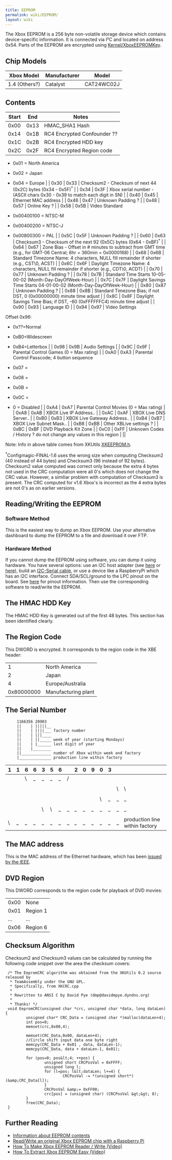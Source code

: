 ```yaml
---
title: EEPROM
permalink: wiki/EEPROM/
layout: wiki
---
```


The Xbox EEPROM is a 256 byte non-volatile storage device which contains
device-specific information. It is connected via I²C and located on
address 0x54. Parts of the EEPROM are encrypted using
[Kernel/XboxEEPROMKey](/wiki/Kernel/XboxEEPROMKey "wikilink").

Chip Models
-----------

| Xbox Model    | Manufacturer | Model      |
|---------------|--------------|------------|
| 1.4 (Others?) | Catalyst     | CAT24WC02J |

Contents
--------

| Start | End  | Notes                                                                                                           |
|-------|------|-----------------------------------------------------------------------------------------------------------------|
| 0x00  | 0x13 | HMAC\_SHA1 Hash                                                                                                 |
| 0x14  | 0x1B | RC4 Encrypted Confounder ??                                                                                     |
| 0x1C  | 0x2B | RC4 Encrypted HDD key                                                                                           |
| 0x2C  | 0x2F | RC4 Encrypted Region code                                                                                       
                                                                                                                    
   -   0x01 = North America                                                                                         
   -   0x02 = Japan                                                                                                 
   -   0x04 = Europe                                                                                                |
| 0x30  | 0x33 | Checksum2 - Checksum of next 44 (0x2C) bytes (0x34 - 0x5F)<sup>\*</sup>                                         |
| 0x34  | 0x3F | Xbox serial number - (ASCII chars 0x30 - 0x39 to match each digit in SN)                                        |
| 0x40  | 0x45 | Ethernet MAC address                                                                                            |
| 0x46  | 0x47 | Unknown Padding ?                                                                                               |
| 0x48  | 0x57 | Online Key ?                                                                                                    |
| 0x58  | 0x5B | Video Standard                                                                                                  
                                                                                                                    
   -   0x00400100 = NTSC-M                                                                                          
   -   0x00400200 = NTSC-J                                                                                          
   -   0x00800300 = PAL                                                                                             |
| 0x5C  | 0x5F | Unknown Padding ?                                                                                               |
| 0x60  | 0x63 | Checksum3 - Checksum of the next 92 (0x5C) bytes (0x64 - 0xBF)<sup>\*</sup>                                     |
| 0x64  | 0x67 | Zone Bias - Offset in \# minutes to subtract from GMT time (e.g., for GMT-06 Central; 6hr = 360min = 0x0000168) |
| 0x68  | 0x6B | Standard Timezone Name: 4 characters, NULL fill remainder if shorter (e.g., CST\\0, ACST)                       |
| 0x6C  | 0x6F | Daylight Timezone Name: 4 characters, NULL fill remainder if shorter (e.g., CDT\\0, ACDT)                       |
| 0x70  | 0x77 | Unknown Padding ?                                                                                               |
| 0x78  | 0x7B | Standard Time Starts 10-05-00-02 (Month-Day-DayOfWeek-Hour)                                                     |
| 0x7C  | 0x7F | Daylight Savings Time Starts 04-01-00-02 (Month-Day-DayOfWeek-Hour)                                             |
| 0x80  | 0x87 | Unknown Padding ?                                                                                               |
| 0x88  | 0x8B | Standard Timezone Bias; if not DST, 0 (0x00000000) minute time adjust                                           |
| 0x8C  | 0x8F | Daylight Savings Time Bias; if DST, -60 (0xFFFFFFC4) minute time adjust                                         |
| 0x90  | 0x93 | Language ID                                                                                                     |
| 0x94  | 0x97 | Video Settings                                                                                                  
                                                                                                                    
   Offset 0x96:                                                                                                     
                                                                                                                    
   -   0x??=Normal                                                                                                  
   -   0xB0=Widescreen                                                                                              
   -   0xB4=Letterbox                                                                                               |
| 0x98  | 0x9B | Audio Settings                                                                                                  |
| 0x9C  | 0x9F | Parental Control Games (0 = Max rating)                                                                         |
| 0xA0  | 0xA3 | Parental Control Passcode; 4 button sequence                                                                    
                                                                                                                    
   -   0x07 =                                                                                                       
   -   0x08 =                                                                                                       
   -   0x0B =                                                                                                       
   -   0x0C =                                                                                                       
   -   0 = Disabled                                                                                                 |
| 0xA4  | 0xA7 | Parental Control Movies (0 = Max rating)                                                                        |
| 0xA8  | 0xAB | XBOX Live IP Address..                                                                                          |
| 0xAC  | 0xAF | XBOX Live DNS Server..                                                                                          |
| 0xB0  | 0xB3 | XBOX Live Gateway Address..                                                                                     |
| 0xB4  | 0xB7 | XBOX Live Subnet Mask..                                                                                         |
| 0xB8  | 0xBB | Other XBLive settings ?                                                                                         |
| 0xBC  | 0xBF | DVD Playback Kit Zone                                                                                           |
| 0xC0  | 0xFF | Unknown Codes / History ? do not change any values in this region                                               |
||

Note: Info in above table comes from XKUtils
[XKEEPROM.h](https://svn.exotica.org.uk:8443/xbmc4xbox/tags/3.5.3/xbmc/xbox/XKEEPROM.h).

<sup>\*</sup>Configmagic-FINAL-1.6 uses the wrong size when computing
Checksum2 (40 instead of 44 bytes) and Checksum3 (96 instead of 92
bytes). Checksum2 value computed was correct only because the extra 4
bytes not used in the CRC computation were all 0's which does not change
the CRC value. However, a similiar problem with computation of Checksum3
is present. The CRC computed for v1.6 Xbox's is incorrect as the 4 extra
bytes are not 0's as on earlier versions.

Reading/Writing the EEPROM
--------------------------

### Software Method

This is the easiest way to dump an Xbox EEPROM. Use your alternative
dashboard to dump the EEPROM to a file and download it over FTP.

### Hardware Method

If you cannot dump the EEPROM using software, you can dump it using
hardware. You have several options: use an I2C host adapter (see
[here](http://dangerousprototypes.com/blog/bus-pirate-manual/) or
[here](https://www.totalphase.com/products/aardvark-i2cspi/)), build an
[I2C-Serial cable](https://www.youtube.com/watch?v=UcK6nKyKGVQ), or use
a device like a RaspberryPi which has an I2C interface. Connect
SDA/SCL/ground to the LPC pinout on the board. See
[here](https://github.com/grimdoomer/PiPROM) for pinout information.
Then use the corresponding software to read/write the EEPROM.

The HMAC HDD Key
----------------

The HMAC HDD Key is generated out of the first 48 bytes. This section
has been identified clearly.

The Region Code
---------------

This DWORD is encrypted. It corresponds to the region code in the XBE
header:

|            |                     |
|------------|---------------------|
| 1          | North America       |
| 2          | Japan               |
| 4          | Europe/Australia    |
| 0x80000000 | Manufacturing plant |

The Serial Number
-----------------

         1166356 20903
         ||    | |||||__
         ||    | ||||___ factory number
         ||    | |||____
         ||    | ||_____ week of year (starting Mondays)
         ||    | |______ last digit of year
         ||    |________
         ||_____________ number of Xbox within week and factory
         |______________ production line within factory 
       

| 1   | 1   | 6   | 6   | 3   | 5   | 6   |     | 2   | 0   | 9   | 0   | 3   |     |                                                             |
|-----|-----|-----|-----|-----|-----|-----|-----|-----|-----|-----|-----|-----|-----|-------------------------------------------------------------|
| |   | \\  | \_  | \_  | \_  | \_  | /   |     | |   | |   | |   | \\  | \\  | \_  | Factory Number (02=Mexico, 03=Hungary, 05=China, 06=Taiwan) |
| |   |     |     | |   | |   |     |     |     | |   | |   | |   |     |     |     |                                                             |
| |   |     |     | |   | |   |     |     |     | |   | \\  | \\  | \_  | \_  | \_  | week of year (starting Mondays)                             |
| |   |     |     | |   | |   |     |     |     | |   |     |     |     |     |     |                                                             |
| |   |     |     | |   | |   |     |     |     | \\  | \_  | \_  | \_  | \_  | \_  | last digit of year (200Y)                                   |
| |   |     |     | |   | |   |     |     |     |     |     |     |     |     |     |                                                             |
| |   |     |     | \\  | \\  | \_  | \_  | \_  | \_  | \_  | \_  | \_  | \_  | \_  | number of Xbox within week and factory                      |
| |   |     |     |     |     |     |     |     |     |     |     |     |     |     |                                                             |
| \\  | \_  | \_  | \_  | \_  | \_  | \_  | \_  | \_  | \_  | \_  | \_  | \_  | \_  | production line within factory                              |

The MAC address
---------------

This is the MAC address of the Ethernet hardware, which has been [issued
by the
IEEE](https://web.archive.org/web/20100617020733/http://standards.ieee.org/regauth/oui/oui_public.txt).

DVD Region
----------

This DWORD corresponds to the region code for playback of DVD movies:

|      |          |
|------|----------|
| 0x00 | None     |
| 0x01 | Region 1 |
| ...  | ...      |
| 0x06 | Region 6 |

Checksum Algorithm
------------------

Checksum2 and Checksum3 values can be calculated by running the
following code snippet over the area the checksum covers:

     /* The EepromCRC algorithm was obtained from the XKUtils 0.2 source released by
      * TeamAssembly under the GNU GPL.
      * Specifically, from XKCRC.cpp
      *
      * Rewritten to ANSI C by David Pye (dmp@davidmpye.dyndns.org)
      *
      * Thanks! */
     void EepromCRC(unsigned char *crc, unsigned char *data, long dataLen) {
             unsigned char* CRC_Data = (unsigned char *)malloc(dataLen+4);
             int pos=0;
             memset(crc,0x00,4);
     
             memset(CRC_Data,0x00, dataLen+4);
             //Circle shift input data one byte right
             memcpy(CRC_Data + 0x01 , data, dataLen-1);
             memcpy(CRC_Data, data + dataLen-1, 0x01);
     
             for (pos=0; pos&lt;4; ++pos) {
                     unsigned short CRCPosVal = 0xFFFF;
                     unsigned long l;
                     for (l=pos; l&lt;dataLen; l+=4) {
                             CRCPosVal -= *(unsigned short*)(&amp;CRC_Data[l]);
                     }
                     CRCPosVal &amp;= 0xFF00;
                     crc[pos] = (unsigned char) (CRCPosVal &gt;&gt; 8);
             }
             free(CRC_Data);
     }

Further Reading
---------------

-   [Information about EEPROM
    contents](https://web.archive.org/web/20040604013125/http://console-dev.com:80/eeprom.htm)
-   [Read/Write an original Xbox EEPROM chip with a Raspberry
    Pi](https://github.com/grimdoomer/PiPROM)
-   [How To Make Xbox EEPROM Reader / Write
    (Video)](https://www.youtube.com/watch?v=UcK6nKyKGVQ)
-   [How To Extract Xbox EEPROM Easy
    (Video)](https://www.youtube.com/watch?v=uzrljlHDr9w)

